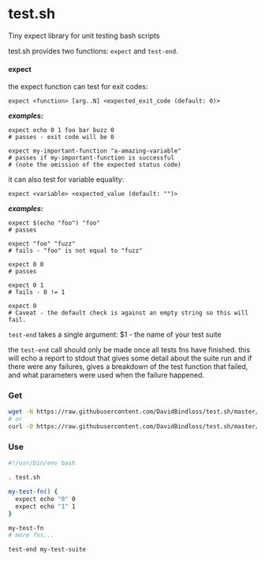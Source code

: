 # test.sh
Tiny expect library for unit testing bash scripts

test.sh provides two functions: `expect` and `test-end`.

#### expect

the expect function can test for exit codes:

`expect <function> [arg..N] <expected_exit_code (default: 0)>`

_**examples:**_
```
expect echo 0 1 foo bar buzz 0
# passes - exit code will be 0

expect my-important-function "a-amazing-variable"
# passes if my-important-function is successful 
# (note the omission of the expected status code)
```

it can also test for variable equality:

`expect <variable> <expected_value (default: "")>`

_**examples:**_

```
expect $(echo "foo") "foo"
# passes

expect "foo" "fuzz"
# fails - "foo" is not equal to "fuzz"

expect 0 0
# passes

expect 0 1
# fails - 0 != 1

expect 0
# Caveat - the default check is against an empty string so this will fail.
```

`test-end` takes a single argument:
$1 - the name of your test suite

the `test-end` call should only be made once all tests fns have finished. 
this will echo a report to stdout that gives some detail about the suite run
and if there were any failures, gives a breakdown of the test function that
failed, and what parameters were used when the failure happened.

### Get
```bash
wget -N https://raw.githubusercontent.com/DavidBindloss/test.sh/master/test.sh
# or
curl -O https://raw.githubusercontent.com/DavidBindloss/test.sh/master/test.sh
```

### Use
```bash
#!/usr/bin/env bash

. test.sh

my-test-fn() {
  expect echo "0" 0
  expect echo "1" 1
}

my-test-fn
# more fns...

test-end my-test-suite

```

